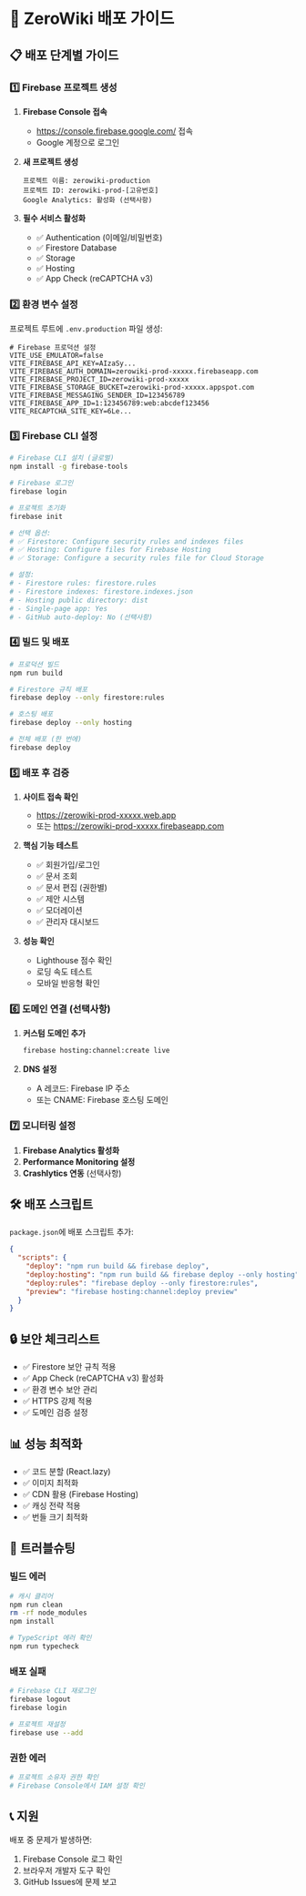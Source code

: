 # 🚀 ZeroWiki 배포 가이드

## 📋 배포 단계별 가이드

### 1️⃣ Firebase 프로젝트 생성

1. **Firebase Console 접속**
   - https://console.firebase.google.com/ 접속
   - Google 계정으로 로그인

2. **새 프로젝트 생성**
   ```
   프로젝트 이름: zerowiki-production
   프로젝트 ID: zerowiki-prod-[고유번호]
   Google Analytics: 활성화 (선택사항)
   ```

3. **필수 서비스 활성화**
   - ✅ Authentication (이메일/비밀번호)
   - ✅ Firestore Database
   - ✅ Storage
   - ✅ Hosting
   - ✅ App Check (reCAPTCHA v3)

### 2️⃣ 환경 변수 설정

프로젝트 루트에 `.env.production` 파일 생성:

```env
# Firebase 프로덕션 설정
VITE_USE_EMULATOR=false
VITE_FIREBASE_API_KEY=AIzaSy...
VITE_FIREBASE_AUTH_DOMAIN=zerowiki-prod-xxxxx.firebaseapp.com
VITE_FIREBASE_PROJECT_ID=zerowiki-prod-xxxxx
VITE_FIREBASE_STORAGE_BUCKET=zerowiki-prod-xxxxx.appspot.com
VITE_FIREBASE_MESSAGING_SENDER_ID=123456789
VITE_FIREBASE_APP_ID=1:123456789:web:abcdef123456
VITE_RECAPTCHA_SITE_KEY=6Le...
```

### 3️⃣ Firebase CLI 설정

```bash
# Firebase CLI 설치 (글로벌)
npm install -g firebase-tools

# Firebase 로그인
firebase login

# 프로젝트 초기화
firebase init

# 선택 옵션:
# ✅ Firestore: Configure security rules and indexes files
# ✅ Hosting: Configure files for Firebase Hosting
# ✅ Storage: Configure a security rules file for Cloud Storage

# 설정:
# - Firestore rules: firestore.rules
# - Firestore indexes: firestore.indexes.json
# - Hosting public directory: dist
# - Single-page app: Yes
# - GitHub auto-deploy: No (선택사항)
```

### 4️⃣ 빌드 및 배포

```bash
# 프로덕션 빌드
npm run build

# Firestore 규칙 배포
firebase deploy --only firestore:rules

# 호스팅 배포
firebase deploy --only hosting

# 전체 배포 (한 번에)
firebase deploy
```

### 5️⃣ 배포 후 검증

1. **사이트 접속 확인**
   - https://zerowiki-prod-xxxxx.web.app
   - 또는 https://zerowiki-prod-xxxxx.firebaseapp.com

2. **핵심 기능 테스트**
   - ✅ 회원가입/로그인
   - ✅ 문서 조회
   - ✅ 문서 편집 (권한별)
   - ✅ 제안 시스템
   - ✅ 모더레이션
   - ✅ 관리자 대시보드

3. **성능 확인**
   - Lighthouse 점수 확인
   - 로딩 속도 테스트
   - 모바일 반응형 확인

### 6️⃣ 도메인 연결 (선택사항)

1. **커스텀 도메인 추가**
   ```bash
   firebase hosting:channel:create live
   ```

2. **DNS 설정**
   - A 레코드: Firebase IP 주소
   - 또는 CNAME: Firebase 호스팅 도메인

### 7️⃣ 모니터링 설정

1. **Firebase Analytics 활성화**
2. **Performance Monitoring 설정**
3. **Crashlytics 연동** (선택사항)

## 🛠️ 배포 스크립트

`package.json`에 배포 스크립트 추가:

```json
{
  "scripts": {
    "deploy": "npm run build && firebase deploy",
    "deploy:hosting": "npm run build && firebase deploy --only hosting",
    "deploy:rules": "firebase deploy --only firestore:rules",
    "preview": "firebase hosting:channel:deploy preview"
  }
}
```

## 🔒 보안 체크리스트

- ✅ Firestore 보안 규칙 적용
- ✅ App Check (reCAPTCHA v3) 활성화
- ✅ 환경 변수 보안 관리
- ✅ HTTPS 강제 적용
- ✅ 도메인 검증 설정

## 📊 성능 최적화

- ✅ 코드 분할 (React.lazy)
- ✅ 이미지 최적화
- ✅ CDN 활용 (Firebase Hosting)
- ✅ 캐싱 전략 적용
- ✅ 번들 크기 최적화

## 🚨 트러블슈팅

### 빌드 에러
```bash
# 캐시 클리어
npm run clean
rm -rf node_modules
npm install

# TypeScript 에러 확인
npm run typecheck
```

### 배포 실패
```bash
# Firebase CLI 재로그인
firebase logout
firebase login

# 프로젝트 재설정
firebase use --add
```

### 권한 에러
```bash
# 프로젝트 소유자 권한 확인
# Firebase Console에서 IAM 설정 확인
```

## 📞 지원

배포 중 문제가 발생하면:
1. Firebase Console 로그 확인
2. 브라우저 개발자 도구 확인
3. GitHub Issues에 문제 보고

